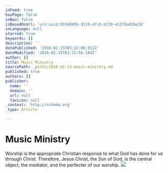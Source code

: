 ```yaml
---
inFeed: true
hasPage: false
inNav: false
isBasedOnUrl: 'urn:uuid:9554845b-9119-4fc6-bf29-e1279a43be28'
inLanguage: null
starred: true
keywords: []
description: ''
datePublished: '2016-02-15T03:22:00.011Z'
dateModified: '2016-02-15T03:21:56.184Z'
author: []
title: Music Ministry
sourcePath: _posts/2016-02-13-music-ministry.md
published: true
authors: []
publisher:
  name: ''
  domain: ''
  url: null
  favicon: null
_context: 'http://schema.org'
_type: Article

---
```

# Music Ministry

Worship is the appropriate Christian response to what God has done for us through Christ. Therefore, Jesus Christ, the Son of God, is the central object, the mediator, and the perfecter of our worship. ![](https://s3-us-west-2.amazonaws.com/the-grid-img/p/3259374fd1357614369da66dff8428a625e25949.png)